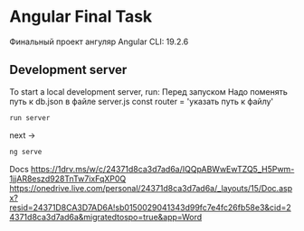 # Angular Final Task

Финальный проект ангуляр Angular CLI: 19.2.6

## Development server

To start a local development server, run:
Перед запуском
Надо поменять путь к db.json в файле server.js
const router = 'указать путь к файлу'
```bash
run server
```
next ->
```bash
ng serve
```
Docs https://1drv.ms/w/c/24371d8ca3d7ad6a/IQQpABWwEwTZQ5_H5Pwm-1jjAR8eszd928TnTw7ixFqXP0Q
https://onedrive.live.com/personal/24371d8ca3d7ad6a/_layouts/15/Doc.aspx?resid=24371D8CA3D7AD6A!sb0150029041343d99fc7e4fc26fb58e3&cid=24371d8ca3d7ad6a&migratedtospo=true&app=Word
